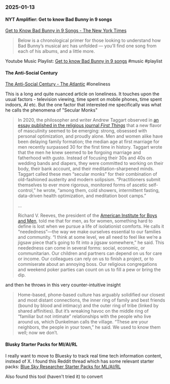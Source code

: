 ### 2025-01-13
#### NYT Amplifier: Get to know Bad Bunny in 9 songs
[Get to Know Bad Bunny in 9 Songs - The New York Times](https://www.nytimes.com/2025/01/10/arts/music/amplifier-newsletter-bad-bunny.html)

> Below is a chronological primer for those looking to understand how Bad Bunny’s musical arc has unfolded — you’ll find one song from each of his albums, and a little more.

Youtube Music Playlist: [Get to know Bad Bunny in 9 songs](https://music.youtube.com/playlist?list=PLu_RmAJBNiIL98U6-RMTxJo4sv_VtNSh-&si=NuMCB5OMtZs5EvPI) #music #playlist 

#### The Anti-Social Century
[The Anti-Social Century - The Atlantic](https://www.theatlantic.com/magazine/archive/2025/02/american-loneliness-personality-politics/681091/) #loneliness

This is a long and quite nuanced article on loneliness. It touches upon the usual factors - television viewing, time spent on mobile phones, time spent indoors, AI etc. But the one factor that interested me specifically was what he calls the phenomena of "Secular Monks"

> In 2020, the philosopher and writer Andrew Taggart observed in [an essay published in the religious journal _First Things_](https://www.firstthings.com/article/2020/03/secular-monks) that a new flavor of masculinity seemed to be emerging: strong, obsessed with personal optimization, and proudly alone. Men and women alike have been delaying family formation; the median age at first marriage for men recently surpassed 30 for the first time in history. Taggart wrote that the men he knew seemed to be forgoing marriage and fatherhood with gusto. Instead of focusing their 30s and 40s on wedding bands and diapers, they were committed to working on their body, their bank account, and their meditation-sharpened minds. Taggart called these men “secular monks” for their combination of old-fashioned austerity and modern solipsism. “Practitioners submit themselves to ever more rigorous, monitored forms of ascetic self-control,” he wrote, “among them, cold showers, intermittent fasting, data-driven health optimization, and meditation boot camps.”
> 
> …
> 
> Richard V. Reeves, the president of the [American Institute for Boys and Men](https://aibm.org/), told me that for men, as for women, something hard to define is lost when we pursue a life of isolationist comforts. He calls it “neededness”—the way we make ourselves essential to our families and community. “I think at some level, we all need to feel like we’re a jigsaw piece that’s going to fit into a jigsaw somewhere,” he said. This neededness can come in several forms: social, economic, or communitarian. Our children and partners can depend on us for care or income. Our colleagues can rely on us to finish a project, or to commiserate about an annoying boss. Our religious congregations and weekend poker parties can count on us to fill a pew or bring the dip.

and then he throws in this very counter-intuitive insight

> Home-based, phone-based culture has arguably solidified our closest and most distant connections, the inner ring of family and best friends (bound by blood and intimacy) and the outer ring of tribe (linked by shared affinities). But it’s wreaking havoc on the middle ring of “familiar but not intimate” relationships with the people who live around us, which Dunkelman calls the village. “These are your neighbors, the people in your town,” he said. We used to know them well; now we don’t.

#### Blusky Starter Packs for MI/AI/RL
I really want to move to Bluesky to track real time tech information content, instead of X. I found this Reddit thread which has some relevant starter packs: [Blue Sky Researcher Starter Packs for ML/AI/RL](https://www.reddit.com/r/reinforcementlearning/comments/1gwqp7s/blue_sky_researcher_starter_packs_for_mlairl/)

Also found this tool (haven't tried it) to convert 